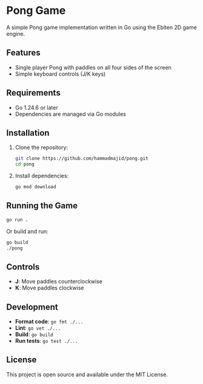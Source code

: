 # Pong Game

A simple Pong game implementation written in Go using the Ebiten 2D game engine.

## Features

- Single player Pong with paddles on all four sides of the screen
- Simple keyboard controls (J/K keys)

## Requirements

- Go 1.24.6 or later
- Dependencies are managed via Go modules

## Installation

1. Clone the repository:
   ```bash
   git clone https://github.com/hammadmajid/pong.git
   cd pong
   ```

2. Install dependencies:
   ```bash
   go mod download
   ```

## Running the Game

```bash
go run .
```

Or build and run:
```bash
go build
./pong
```

## Controls

- **J**: Move paddles counterclockwise
- **K**: Move paddles clockwise

## Development

- **Format code**: `go fmt ./...`
- **Lint**: `go vet ./...`
- **Build**: `go build`
- **Run tests**: `go test ./...`

## License

This project is open source and available under the MIT License.
